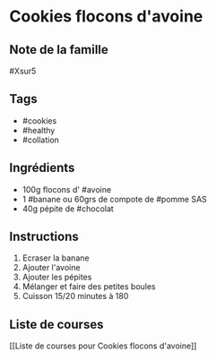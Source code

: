 # Cookies flocons d'avoine

## Note de la famille

#Xsur5

## Tags 

- #cookies
- #healthy 
- #collation
## Ingrédients 

- 100g flocons d' #avoine
- 1 #banane ou 60grs de compote de #pomme SAS
- 40g pépite de #chocolat
## Instructions

1. Ecraser la banane
2. Ajouter l'avoine
3. Ajouter les pépites
4. Mélanger et faire des petites boules
5. Cuisson 15/20 minutes à 180

## Liste de courses  
[[Liste de courses pour Cookies flocons d'avoine]]